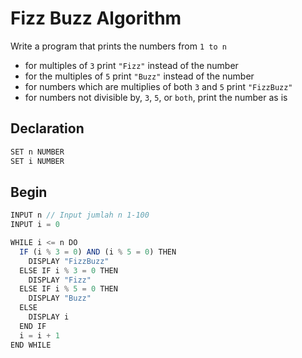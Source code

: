 # Fizz Buzz Algorithm

Write a program that prints the numbers from `1 to n`

- for multiples of `3` print `"Fizz"` instead of the number
- for the multiples of `5` print `"Buzz"` instead of the number
- for numbers which are multiplies of both `3` and `5` print `"FizzBuzz"`
- for numbers not divisible by, `3`, `5`, or `both`, print the number as is

## Declaration

```javascript
SET n NUMBER
SET i NUMBER
```

## Begin

```javascript
INPUT n // Input jumlah n 1-100
INPUT i = 0

WHILE i <= n DO
  IF (i % 3 = 0) AND (i % 5 = 0) THEN
    DISPLAY "FizzBuzz"
  ELSE IF i % 3 = 0 THEN
    DISPLAY "Fizz"
  ELSE IF i % 5 = 0 THEN
    DISPLAY "Buzz"
  ELSE
    DISPLAY i
  END IF
  i = i + 1
END WHILE
```
